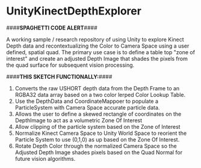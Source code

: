 # UnityKinectDepthExplorer
####**SPAGHETTI CODE ALERT**####

A working sample / research repository of using Unity to explore Kinect Depth data and recontextualizing the Color to Camera Space using a user defined, spatial quad. The primary use case is to define a table top "zone of interest" and create an adjusted Depth Image that shades the pixels from the quad surface for subsequent vision processing.

####**THIS SKETCH FUNCTIONALLY:**####
  1. Converts the raw USHORT depth data from the Depth Frame to an RGBA32 data array based on a two color lerped Color Lookup Table.
  2. Use the DepthData and CoordinateMappoer to populate a ParticleSystem with Camera Space accurate particle data.
  3. Allows the user to define a skewed rectangle of coordinates on the DepthImage to act as a volumetric Zone Of Interest
  4. Allow clipping of the particle system based on the Zone of Interest
  5. Normalize Kinect Camera Space to Unity World Space to reorient the Particle System to use (0,1,0) as up based on the Zone Of Interest.
  6. Rotate Depth Color through the normalized Camera Space so the Adjusted Depth Image shades pixels based on the Quad Normal for future vision algorithms.
  
  
